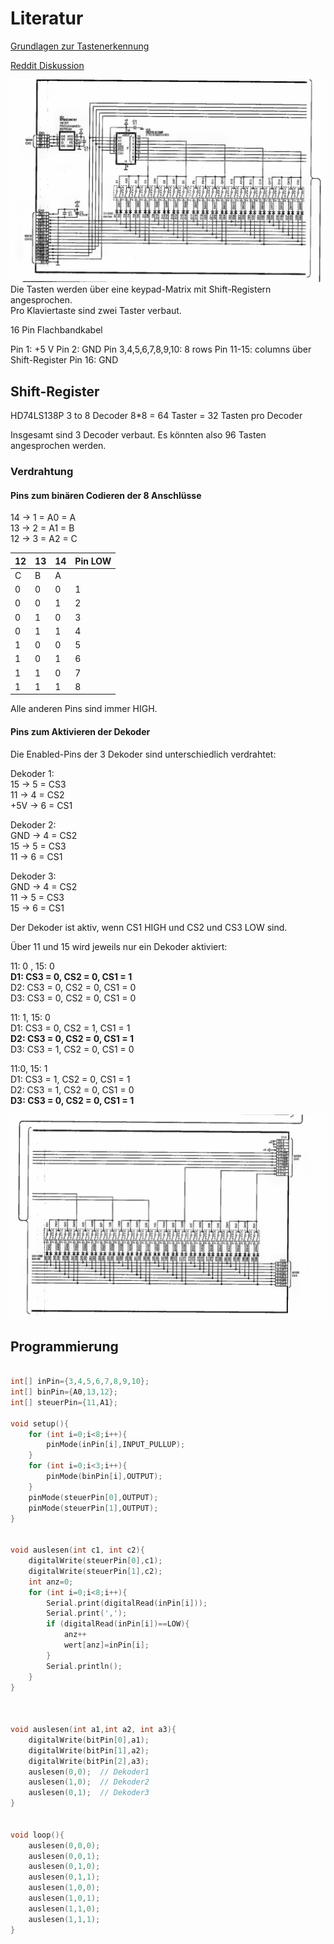 # Literatur

[Grundlagen zur Tastenerkennung](https://www.instructables.com/Adding-MIDI-to-Old-Home-Organs)  

[Reddit Diskussion](https://www.reddit.com/r/diyelectronics/comments/1mawsv1/using_original_digital_piano_speakers_with_pi)

![alt text](2025-09-14_20-23.png)  
Die Tasten werden über eine keypad-Matrix mit Shift-Registern angesprochen.  
Pro Klaviertaste sind zwei Taster verbaut.  

16 Pin Flachbandkabel

Pin 1: +5 V
Pin 2: GND
Pin 3,4,5,6,7,8,9,10: 8 rows
Pin 11-15: columns über Shift-Register
Pin 16: GND

## Shift-Register
HD74LS138P 
3 to 8 Decoder
8*8 = 64 Taster = 32 Tasten 
pro Decoder

Insgesamt sind 3 Decoder verbaut. Es könnten also 96 Tasten angesprochen werden.

### Verdrahtung
#### Pins zum binären Codieren der 8 Anschlüsse

14 -> 1 = A0 = A   
13 -> 2 = A1 = B  
12 -> 3 = A2 = C  

|12|13|14|Pin LOW|
|---|---|---|---|
|C|B|A|||
|0|0|0|1|
|0|0|1|2|
|0|1|0|3|
|0|1|1|4|
|1|0|0|5|
|1|0|1|6|
|1|1|0|7|
|1|1|1|8|  

Alle anderen Pins sind immer HIGH.

#### Pins zum Aktivieren der Dekoder
Die Enabled-Pins der 3 Dekoder sind unterschiedlich verdrahtet:

Dekoder 1:  
15 -> 5 = CS3      
11 -> 4 = CS2     
+5V -> 6 = CS1  

Dekoder 2:  
GND -> 4 = CS2  
15 -> 5 = CS3     
11 -> 6 = CS1   

Dekoder 3:  
GND -> 4 = CS2  
11  -> 5 = CS3  
15  -> 6 = CS1   

Der Dekoder ist aktiv, wenn CS1 HIGH und CS2 und CS3 LOW sind.

Über 11 und 15 wird jeweils nur ein Dekoder aktiviert:  

11: 0 , 15: 0  
**D1: CS3 = 0, CS2 = 0, CS1 = 1**  
D2: CS3 = 0, CS2 = 0, CS1 = 0  
D3: CS3 = 0, CS2 = 0, CS1 = 0  

11: 1, 15: 0  
D1: CS3 = 0, CS2 = 1, CS1 = 1  
**D2: CS3 = 0, CS2 = 0, CS1 = 1**  
D3: CS3 = 1, CS2 = 0, CS1 = 0  

11:0, 15: 1  
D1: CS3 = 1, CS2 = 0, CS1 = 1  
D2: CS3 = 1, CS2 = 0, CS1 = 0  
**D3: CS3 = 0, CS2 = 0, CS1 = 1**  


![alt text](2025-09-14_20-24.png)

## Programmierung
```C++

int[] inPin={3,4,5,6,7,8,9,10};
int[] binPin={A0,13,12}; 
int[] steuerPin={11,A1};

void setup(){
    for (int i=0;i<8;i++){
        pinMode(inPin[i],INPUT_PULLUP);
    }
    for (int i=0;i<3;i++){
        pinMode(binPin[i],OUTPUT);
    }
    pinMode(steuerPin[0],OUTPUT);
    pinMode(steuerPin[1],OUTPUT);
}


void auslesen(int c1, int c2){
    digitalWrite(steuerPin[0],c1);
    digitalWrite(steuerPin[1],c2);
    int anz=0;
    for (int i=0;i<8;i++){
        Serial.print(digitalRead(inPin[i]));
        Serial.print(',');
        if (digitalRead(inPin[i])==LOW){
            anz++
            wert[anz]=inPin[i];
        }
        Serial.println();
    }
}



void auslesen(int a1,int a2, int a3){
    digitalWrite(bitPin[0],a1);
    digitalWrite(bitPin[1],a2);
    digitalWrite(bitPin[2],a3);
    auslesen(0,0);  // Dekoder1
    auslesen(1,0);  // Dekoder2
    auslesen(0,1);  // Dekoder3
}


void loop(){
    auslesen(0,0,0);
    auslesen(0,0,1);
    auslesen(0,1,0);
    auslesen(0,1,1);
    auslesen(1,0,0);
    auslesen(1,0,1);
    auslesen(1,1,0);
    auslesen(1,1,1);
}

```
